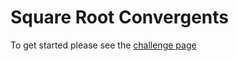 # Square Root Convergents

To get started please see the [challenge page](https://projecteuler.net/problem=57)
